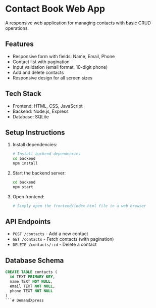 # Contact Book Web App

A responsive web application for managing contacts with basic CRUD operations.

## Features

- Responsive form with fields: Name, Email, Phone
- Contact list with pagination
- Input validation (email format, 10-digit phone)
- Add and delete contacts
- Responsive design for all screen sizes

## Tech Stack

- Frontend: HTML, CSS, JavaScript
- Backend: Node.js, Express
- Database: SQLite

## Setup Instructions

1. Install dependencies:
   ```bash
   # Install backend dependencies
   cd backend
   npm install
   ```

2. Start the backend server:
   ```bash
   cd backend
   npm start
   ```

3. Open frontend:
   ```bash
   # Simply open the frontend/index.html file in a web browser
   ```

## API Endpoints

- `POST /contacts` - Add a new contact
- `GET /contacts` - Fetch contacts (with pagination)
- `DELETE /contacts/:id` - Delete a contact

## Database Schema

```sql
CREATE TABLE contacts (
  id TEXT PRIMARY KEY,
  name TEXT NOT NULL,
  email TEXT NOT NULL,
  phone TEXT NOT NULL
)
```#   D e m a n d X p r e s s  
 